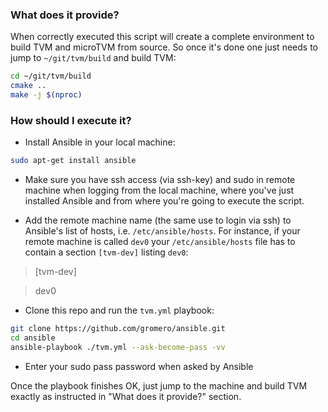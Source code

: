 ### What does it provide?

When correctly executed this script will create a complete environment to build
TVM and microTVM from source. So once it's done one just needs to jump to
`~/git/tvm/build` and build TVM:

```sh
cd ~/git/tvm/build
cmake ..
make -j $(nproc)
```

### How should I execute it?

- Install Ansible in your local machine:

```sh
sudo apt-get install ansible
```

- Make sure you have ssh access (via ssh-key) and sudo in remote machine when
logging from the local machine, where you've just installed Ansible and from
where you're going to execute the script.

- Add the remote machine name (the same use to login via ssh) to Ansible's list
of hosts, i.e. `/etc/ansible/hosts`. For instance, if your remote machine is
called `dev0` your `/etc/ansible/hosts` file has to contain a section
`[tvm-dev]` listing `dev0`:

> [tvm-dev]

> dev0

- Clone this repo and run the `tvm.yml` playbook:

```sh
git clone https://github.com/gromero/ansible.git
cd ansible
ansible-playbook ./tvm.yml --ask-become-pass -vv
```

- Enter your sudo pass password when asked by Ansible

Once the playbook finishes OK, just jump to the machine and build TVM exactly
as instructed in "What does it provide?" section.
